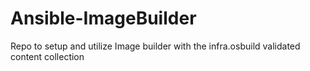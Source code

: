 # Ansible-ImageBuilder
Repo to setup and utilize Image builder with the infra.osbuild validated content collection